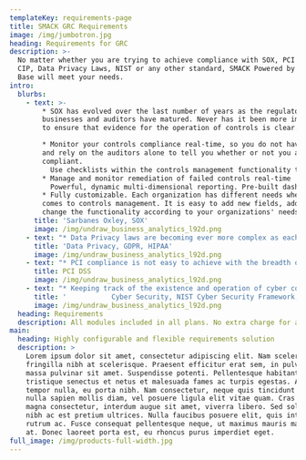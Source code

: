 ```yaml
---
templateKey: requirements-page
title: SMACK GRC Requirements
image: /img/jumbotron.jpg
heading: Requirements for GRC
description: >-
  No matter whether you are trying to achieve compliance with SOX, PCI DSS, NERC
  CIP, Data Privacy Laws, NIST or any other standard, SMACK Powered by Quick
  Base will meet your needs. 
intro:
  blurbs:
    - text: >-
        * SOX has evolved over the last number of years as the regulators,
        businesses and auditors have matured. Never has it been more important
        to ensure that evidence for the operation of controls is clear. 

        * Monitor your controls compliance real-time, so you do not have to wait
        and rely on the auditors alone to tell you whether or not you are
        compliant. 
          Use checklists within the controls management functionality to ensure that control operators are performing each essential part of key controls, especially "review" controls. 
        * Manage and monitor remediation of failed controls real-time
          Powerful, dynamic multi-dimensional reporting. Pre-built dashboards and reports, see standing of controls by location, regulatory requirement, vendor profile, system profile, OU profile, control domain, etc. Build you own custom reports
        * Fully customizable. Each organization has different needs when it
        comes to controls management. It is easy to add new fields, add to or
        change the functionality according to your organizations' needs
      title: 'Sarbanes Oxley, SOX'
      image: /img/undraw_business_analytics_l92d.png
    - text: "* Data Privacy laws are becoming ever more complex as each jurisdiction puts their own version of data privacy laws and consequences for breaches in place. Just check out the latest Baker McKenzie 2018 Global Privacy Handbook which outlines requirements of laws in more than 50 countries, including GDPR, California state law, HIPAA, Privacy Shield, etc. \r\n  In order to avoid prosecution, fines and penalties, it is critical that controls are operating effectively to ensure that only those authorized are able to see personal data, sensitive personal data, employee personal data, data belonging to minors, etc. \r\n  It is also important to track the handling of any potential data privacy incidents and perform Privacy Impact Assessments as appropriate for system and process changes. (Functionality coming soon, or quickly build your own)\r\n  Powerful, dynamic multi-dimensional reporting. Pre-built dashboards and reports, see standing of controls by location, regulatory requirement, vendor profile, system profile, OU profile, control domain, etc. Build you own custom reports\r\n  Fully customizable. Each organization has different needs when it comes to controls management. It is easy to add new fields, add to or change the functionality according to your organizations' needs"
      title: 'Data Privacy, GDPR, HIPAA'
      image: /img/undraw_business_analytics_l92d.png
    - text: "* PCI compliance is not easy to achieve with the breadth of more than 200 required controls. \r\n  Monitor your controls compliance real-time, so you do not have to wait and rely on the ISA or QSA assessors alone to tell you whether or not you are compliant. \r\n  Use checklists within the controls management functionality to ensure that control operators are performing each essential part of key controls\r\n  Additionally it is important to track the monitoring of POS devices for tampering. This can be a monumental task and difficult to manage, but can be monitored easily using SMACK and Quick Base (Functionality coming soon, or quickly build your own)\r\n  Powerful, dynamic multi-dimensional reporting. Pre-built dashboards and reports, see standing of controls by location, regulatory requirement, vendor profile, system profile, OU profile, control domain, etc. Build you own custom reports\r\n  Fully customizable. Each organization has different needs when it comes to controls management. It is easy to add new fields, add to or change the functionality according to your organizations' needs"
      title: PCI DSS
      image: /img/undraw_business_analytics_l92d.png
    - text: "* Keeping track of the existence and operation of cyber controls has never been more important. \r\n  Use the Controls Assessment functionality to gather information from 3rd parties and internal control owners alike to get an efficient view of the cyber security control environment. This entails setting up the assessment and then sending the assessment to the persons responsible for the operation of those controls. Upon completion the assessment can then be reviewed by internal cyber security personnel to gain any additional understanding required. \r\n  Powerful, dynamic multi-dimensional reporting. Pre-built dashboards and reports, see standing of controls by location, Cyber Control Area (NIST, ISO27k, etc.), regulatory requirement, vendor profile, system profile, OU profile, control domain, etc. Build you own custom reports\r\n  Fully customizable. Each organization has different needs when it comes to controls assessments. It is easy to add new fields, add to or change the functionality according to your organizations' needs"
      title: '           Cyber Security, NIST Cyber Security Framework, NIST SP 800-53, ISO 27001, ISO 27002, etc.'
      image: /img/undraw_business_analytics_l92d.png
  heading: Requirements
  description: All modules included in all plans. No extra charge for additional modules
main:
  heading: Highly configurable and flexible requirements solution
  description: >
    Lorem ipsum dolor sit amet, consectetur adipiscing elit. Nam scelerisque
    fringilla nibh at scelerisque. Praesent efficitur erat sem, in pulvinar
    massa pulvinar sit amet. Suspendisse potenti. Pellentesque habitant morbi
    tristique senectus et netus et malesuada fames ac turpis egestas. Aliquam et
    tempor nulla, eu porta nibh. Nam consectetur, neque quis tincidunt euismod,
    nulla sapien mollis diam, vel posuere ligula elit vitae quam. Cras sodales
    magna consectetur, interdum augue sit amet, viverra libero. Sed sollicitudin
    nibh ac est pretium ultrices. Nulla faucibus posuere elit, quis interdum leo
    rutrum ac. Fusce consequat pellentesque neque, ut maximus mauris malesuada
    at. Donec laoreet porta est, eu rhoncus purus imperdiet eget.
full_image: /img/products-full-width.jpg
---
```


